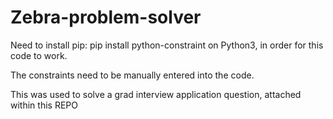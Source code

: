 # Zebra-problem-solver

Need to install pip: pip install python-constraint on Python3, in order for this code to work.

The constraints need to be manually entered into the code.

This was used to solve a grad interview application question, attached within this REPO
